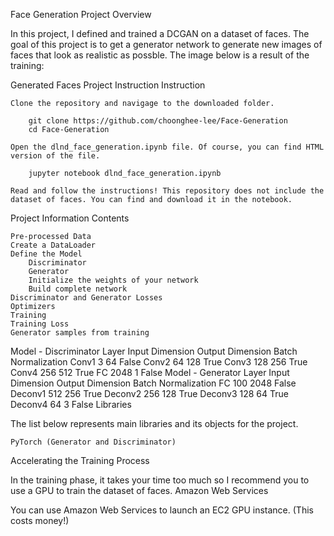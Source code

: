 Face Generation
Project Overview

In this project, I defined and trained a DCGAN on a dataset of faces. The goal of this project is to get a generator network to generate new images of faces that look as realistic as possble. The image below is a result of the training:

Generated Faces
Project Instruction
Instruction

    Clone the repository and navigage to the downloaded folder.

    	git clone https://github.com/choonghee-lee/Face-Generation
    	cd Face-Generation

    Open the dlnd_face_generation.ipynb file. Of course, you can find HTML version of the file.

    	jupyter notebook dlnd_face_generation.ipynb

    Read and follow the instructions! This repository does not include the dataset of faces. You can find and download it in the notebook.

Project Information
Contents

    Pre-processed Data
    Create a DataLoader
    Define the Model
        Discriminator
        Generator
        Initialize the weights of your network
        Build complete network
    Discriminator and Generator Losses
    Optimizers
    Training
    Training Loss
    Generator samples from training

Model - Discriminator
Layer 	Input Dimension 	Output Dimension 	Batch Normalization
Conv1 	3 	64 	False
Conv2 	64 	128 	True
Conv3 	128 	256 	True
Conv4 	256 	512 	True
FC 	2048 	1 	False
Model - Generator
Layer 	Input Dimension 	Output Dimension 	Batch Normalization
FC 	100 	2048 	False
Deconv1 	512 	256 	True
Deconv2 	256 	128 	True
Deconv3 	128 	64 	True
Deconv4 	64 	3 	False
Libraries

The list below represents main libraries and its objects for the project.

    PyTorch (Generator and Discriminator)

Accelerating the Training Process

In the training phase, it takes your time too much so I recommend you to use a GPU to train the dataset of faces.
Amazon Web Services

You can use Amazon Web Services to launch an EC2 GPU instance. (This costs money!)
